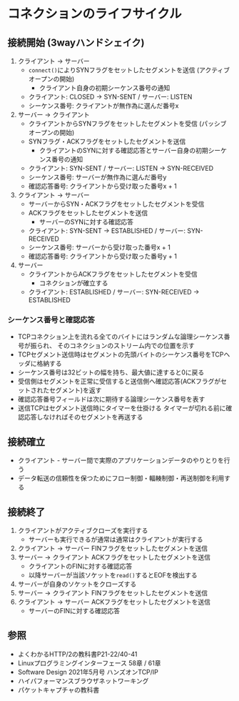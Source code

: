 # コネクションのライフサイクル
## 接続開始 (3wayハンドシェイク)
1. クライアント -> サーバー
    - `connect()`によりSYNフラグをセットしたセグメントを送信 (アクティブオープンの開始)
      - クライアント自身の初期シーケンス番号の通知
    - クライアント: CLOSED -> SYN-SENT / サーバー: LISTEN
    - シーケンス番号: クライアントが無作為に選んだ番号x
2. サーバー -> クライアント
    - クライアントからSYNフラグをセットしたセグメントを受信 (パッシブオープンの開始)
    - SYNフラグ・ACKフラグをセットしたセグメントを送信
      - クライアントのSYNに対する確認応答とサーバー自身の初期シーケンス番号の通知
    - クライアント: SYN-SENT / サーバー: LISTEN -> SYN-RECEIVED
    - シーケンス番号: サーバーが無作為に選んだ番号y
    - 確認応答番号: クライアントから受け取った番号x + 1
3. クライアント -> サーバー
    - サーバーからSYN・ACKフラグをセットしたセグメントを受信
    - ACKフラグをセットしたセグメントを送信
      - サーバーのSYNに対する確認応答
    - クライアント: SYN-SENT -> ESTABLISHED / サーバー: SYN-RECEIVED
    - シーケンス番号: サーバーから受け取った番号x + 1
    - 確認応答番号: クライアントから受け取った番号y + 1
4. サーバー
    - クライアントからACKフラグをセットしたセグメントを受信
      - コネクションが確立する
    - クライアント: ESTABLISHED / サーバー: SYN-RECEIVED -> ESTABLISHED

### シーケンス番号と確認応答
- TCPコネクション上を流れる全てのバイトにはランダムな論理シーケンス番号が振られ、
  そのコネクションのストリーム内での位置を示す
- TCPセグメント送信時はセグメントの先頭バイトのシーケンス番号をTCPヘッダに格納する
- シーケンス番号は32ビットの幅を持ち、最大値に達すると0に戻る
- 受信側はセグメントを正常に受信すると送信側へ確認応答(ACKフラグがセットされたセグメント)を返す
- 確認応答番号フィールドは次に期待する論理シーケンス番号を表す
- 送信TCPはセグメント送信時にタイマーを仕掛ける
  タイマーが切れる前に確認応答しなければそのセグメントを再送する

## 接続確立
- クライアント - サーバー間で実際のアプリケーションデータのやりとりを行う
- データ転送の信頼性を保つためにフロー制御・輻輳制御・再送制御を利用する

## 接続終了
1. クライアントがアクティブクローズを実行する
    - サーバーも実行できるが通常は通常はクライアントが実行する
2. クライアント -> サーバー
   FINフラグをセットしたセグメントを送信
3. サーバー -> クライアント
   ACKフラグをセットしたセグメントを送信
    - クライアントのFINに対する確認応答
    - 以降サーバーが当該ソケットを`read()`するとEOFを検出する
4. サーバーが自身のソケットをクローズする
5. サーバー -> クライアント
   FINフラグをセットしたセグメントを送信
6. クライアント -> サーバー
   ACKフラグをセットしたセグメントを送信
    - サーバーのFINに対する確認応答

## 参照
- よくわかるHTTP/2の教科書P21-22/40-41
- Linuxプログラミングインターフェース 58章 / 61章
- Software Design 2021年5月号 ハンズオンTCP/IP
- ハイパフォーマンスブラウザネットワーキング
- パケットキャプチャの教科書
